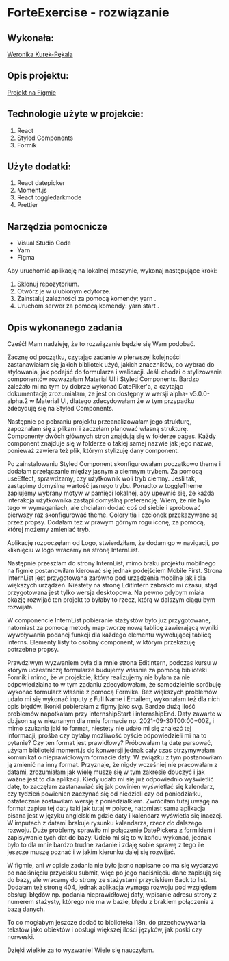 # ForteExercise - rozwiązanie

## Wykonała:

[Weronika Kurek-Pękala](https://github.com/SolWika)

## Opis projektu:

[Projekt na Figmie](https://www.figma.com/file/DNF5oDSn7NTO4Ls1kVkK1K/Task?node-id=103%3A7)

## Technologie użyte w projekcie:

1. React
2. Styled Components
3. Formik

## Użyte dodatki:

1. React datepicker
2. Moment.js
3. React toggledarkmode
4. Prettier

## Narzędzia pomocnicze

- Visual Studio Code
- Yarn
- Figma

Aby uruchomić aplikację na lokalnej maszynie, wykonaj następujące kroki:

1. Sklonuj repozytorium.
2. Otwórz je w ulubionym edytorze.
3. Zainstaluj zależności za pomocą komendy: yarn .
4. Uruchom serwer za pomocą komendy: yarn start .

## Opis wykonanego zadania

Cześć! Mam nadzieję, że to rozwiązanie będzie się Wam podobać.

Zacznę od początku, czytając zadanie w pierwszej kolejności zastanawiałam się jakich bibliotek użyć, jakich znaczników, co wybrać do stylowania, jak podejść do formularza i walidacji. Jeśli chodzi o stylizowanie componentów rozważałam Material UI i Styled Components. Bardzo zależało mi na tym by dobrze wykonać DatePiker'a, a czytając dokumentację zrozumiałam, że jest on dostępny w wersji alpha- v5.0.0-alpha.2 w Material UI, dlatego zdecydowałam że w tym przypadku zdecyduję się na Styled Components.

Następnie po pobraniu projektu przeanalizowałam jego strukturę, zapoznałam się z plikami i zaczełam planować własną strukturę. Componenty dwóch głównych stron znajdują się w folderze pages. Każdy component znajduje się w folderze o takiej samej nazwie jak jego nazwa, ponieważ zawiera też plik, którym stylizuję dany component.

Po zainstalowaniu Styled Component skonfigurowałam początkowo theme i dodałam przełączanie między jasnym a ciemnym trybem. Za pomocą useEffect, sprawdzamy, czy użytkownik woli tryb ciemny. Jeśli tak, zastąpimy domyślną wartość jasnego trybu. Ponadto w toggleTheme zapiujemy wybrany motyw w pamięci lokalnej, aby upewnić się, że każda interakcja użytkownika zastąpi domyślną preferencję. Wiem, że nie było tego w wymaganiach, ale chciałam dodać coś od siebie i spróbować pierwszy raz skonfigurować theme. Colory tła i czcionek przekazywane są przez propsy. Dodałam też w prawym górnym rogu iconę, za pomocą, której możemy zmieniać tryb.

Aplikację rozpoczęłam od Logo, stwierdziłam, że dodam go w navigacji, po kliknięciu w logo wracamy na stronę InternList.

Następnie przeszłam do strony InternList, mimo braku projektu mobilnego na figmie postanowiłam kierować się jednak podejściem Mobile First. Strona InternList jest przygotowana zarówno pod urządzenia mobilne jak i dla większych urządzeń. Niestety na stronę EditIntern zabrakło mi czasu, stąd przygotowana jest tylko wersja desktopowa. Na pewno gdybym miała okazję rozwijać ten projekt to byłaby to rzecz, którą w dalszym ciągu bym rozwijała.

W componencie InternList pobieranie stażystów było już przygotowane, natomiast za pomocą metody map tworzę nową tablicę zawierającą wyniki wywoływania podanej funkcji dla każdego elementu wywołującej tablicę interns. Elementy listy to osobny component, w którym przekazuję potrzebne propsy.

Prawdziwym wyzwaniem była dla mnie strona EditIntern, podczas kursu w którym uczestniczę formularze budujemy właśnie za pomocą biblioteki Formik i mimo, że w projekcie, który realizujemy nie byłam za nie odpowiedzialna to w tym zadaniu zdecydowałam, że samodzielnie spróbuję wykonać formularz właśnie z pomocą Formika. Bez większych problemów udało mi się wykonać inputy z Full Name i Emailem, wykonałam też dla nich opis błędów. Ikonki pobierałam z figmy jako svg. Bardzo dużą ilość problemów napotkałam przy internshipStart i internshipEnd. Daty zawarte w db.json są w nieznanym dla mnie formacie np. 2021-09-30T00:00+00Z, i mimo szukania jaki to format, niestety nie udało mi się znaleźć tej informacji, prośba czy byłaby możliwość byście odpowiedzieli mi na to pytanie? Czy ten format jest prawidłowy? Próbowałam tą datę parsować, użyłam biblioteki moment.js do konwersji jednak cały czas otrzymywałam komunikat o nieprawidłowym formacie daty. W związku z tym postanowiłam ją zmienić na inny format. Przyznaje, że nigdy wcześniej nie pracowałam z datami, zrozumiałam jak wielę muszę się w tym zakresie douczyć i jak ważne jest to dla aplikacji. Kiedy udało mi się już odpowiednio wyświetlić datę, to zaczęłam zastanawiać się jak powinien wyświetlać się kalendarz, czy tydzień powienien zaczynać się od niedzieli czy od poniedziałku, ostatecznie zostawiłam wersję z poniedziałkiem. Zwróciłam tutaj uwagę na format zapisu tej daty taki jak tutaj w polsce, natomiast sama aplikacja pisana jest w języku angielskim gdzie daty i kalendarz wyświetla się inaczej. W imputach z datami brakuje rysunku kalendarza, rzecz do dalszego rozwoju. Duże problemy sprawiło mi połączenie DatePickera z formikiem i zapisywanie tych dat do bazy. Udało mi się to w końcu wykonać, jednak było to dla mnie bardzo trudne zadanie i zdaję sobie sprawę z tego ile jeszcze muszę poznać i w jakim kierunku dalej się rozwijać.

W figmie, ani w opisie zadania nie było jasno napisane co ma się wydarzyć po naciśnięciu przycisku submit, więc po jego naciśnięciu dane zapisują się do bazy, ale wracamy do strony ze stażystami przyciskiem Back to list.
Dodałam też stronę 404, jednak aplikacja wymaga rozwoju pod względem obsługi błędów np. podania nieprawidłowej daty, wpisanie adresu strony z numerem stażysty, którego nie ma w bazie, błędu z brakiem połączenia z bazą danych.

To co mogłabym jeszcze dodać to biblioteka i18n, do przechowywania tekstów jako obiektów i obsługi większej ilości języków, jak poski czy norweski.

Dzięki wielkie za to wyzwanie! Wiele się nauczyłam.
